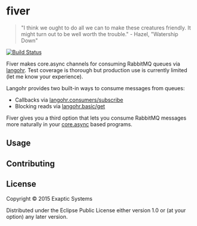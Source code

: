 # fiver

> "I think we ought to do all we can to make these creatures friendly. It might turn out to be well
> worth the trouble." - Hazel, "Watership Down"

[![Build Status](https://travis-ci.org/spieden/fiver.svg?branch=master)](https://travis-ci.org/spieden/fiver)

Fiver makes core.async channels for consuming RabbitMQ queues via
[langohr](http://clojurerabbitmq.info/). Test coverage is thorough but production use is currently
limited (let me know your experience).

Langohr provides two built-in ways to consume messages from queues:

  * Callbacks via [langohr.consumers/subscribe](http://reference.clojurerabbitmq.info/langohr.consumers.html#var-subscribe)
  * Blocking reads via [langohr.basic/get](http://reference.clojurerabbitmq.info/langohr.basic.html#var-get)

Fiver gives you a third option that lets you consume RabbitMQ messages more naturally in your [core.async](https://github.com/clojure/core.async)
based programs.

## Usage



## Contributing

## License

Copyright © 2015 Exaptic Systems

Distributed under the Eclipse Public License either version 1.0 or (at
your option) any later version.

